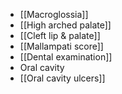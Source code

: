 - [[Macroglossia]] 
- [[High arched palate]]
- [[Cleft lip & palate]]
- [[Mallampati score]] 
- [[Dental examination]] 
- Oral cavity
- [[Oral cavity ulcers]] 